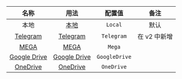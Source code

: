 |                                          名称                                           |                   用法                   |    配置值     |     备注     |
| :-------------------------------------------------------------------------------------: | :--------------------------------------: | :-----------: | :----------: |
|                                          本地                                           |        [本地](/zh/storage/local)         |    `Local`    |     默认     |
|                            [Telegram](https://telegram.org/)                            |     [Telegram](/zh/storage/telegram)     |  `Telegram`   | 在 v2 中新增 |
|                                [MEGA](https://mega.io/)                                 |         [MEGA](/zh/storage/mega)         |    `Mega`     |              |
|                        [Google Drive](https://drive.google.com/)                        | [Google Drive](/zh/storage/google-drive) | `GoogleDrive` |              |
| [OneDrive](https://www.microsoft.com/zh-cn/microsoft-365/onedrive/online-cloud-storage) |     [OneDrive](/zh/storage/onedrive)     |  `OneDrive`   |              |
